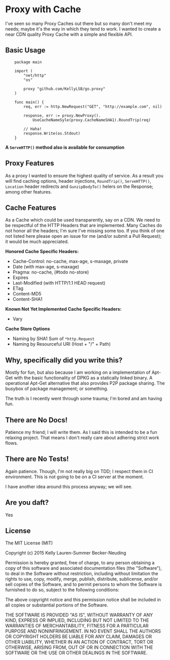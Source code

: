 # Proxy with Cache

I've seen so many Proxy Caches out there but so many don't meet my needs; maybe it's the way in which they tend to work. I wanted to create a near CDN quality Proxy Cache with a simple and flexible API.

## Basic Usage

		package main

		import (
			"net/http"
			"os"

			proxy "github.com/KellyLSB/go.proxy"
		)

		func main() {
			req, err := http.NewRequest("GET", "http://example.com", nil)

			response, err := proxy.NewProxy().
				UseCacheNameSyle(proxy.CacheNameSHA1).RoundTrip(req)

			// Haha!
			response.Write(os.Stdout)
		}

**A `ServeHTTP()` method also is available for consumption**

## Proxy Features

As a proxy I wanted to ensure the highest quality of service. As a result you will find caching options, header injections, `RoundTrip()`, `ServeHTTP()`, `Location` header redirects and `GunzipBodyTo()` helers on the Response; among other features.

## Cache Features

As a Cache which could be used transparently, say on a CDN. We need to be respectful of the HTTP Headers that are implemented. Many Caches do not honor all the headers; I'm sure I've missing some too. If you think of one not listed here please open an issue for me (and/or submit a Pull Request); it would be much appreciated.

**Honored Cache Specific Headers:**
- Cache-Control: no-cache, max-age, s-maxage, private
- Date (with max-age, s-maxage)
- Pragma: no-cache, (#todo no-store)
- Expires
- Last-Modified (with HTTP/1.1 HEAD request)
- ETag
- Content-MD5
- Content-SHA1

**Known Not Yet Implemented Cache Specific Headers:**
- Vary

**Cache Store Options**
- Naming by SHA1 Sum of `*http.Request`
- Naming by Resourceful URI (Host + "/" + Path)

## Why, specifically did you write this?

Mostly for fun, but also because I am working on a implementation of Apt-Get with the basic functionality of DPKG as a statically linked binary. A operational Apt-Get alternative that also provides P2P package sharing. The busybox of package management; or something.

The truth is I recently went through some trauma; I'm bored and am having fun.

## There are No Docs!

Patience my friend; I will write them. As I said this is intended to be a fun relaxing project. That means I don't really care about adhering strict work flows.

## There are No Tests!

Again patience. Though, I'm not really big on TDD; I respect them in CI environment. This is not going to be on a CI server at the moment.

I have another idea around this process anyway; we will see.

## Are you daft?

Yes

## License

The MIT License (MIT)

Copyright (c) 2015 Kelly Lauren-Summer Becker-Neuding

Permission is hereby granted, free of charge, to any person obtaining a copy
of this software and associated documentation files (the "Software"), to deal
in the Software without restriction, including without limitation the rights
to use, copy, modify, merge, publish, distribute, sublicense, and/or sell
copies of the Software, and to permit persons to whom the Software is
furnished to do so, subject to the following conditions:

The above copyright notice and this permission notice shall be included in
all copies or substantial portions of the Software.

THE SOFTWARE IS PROVIDED "AS IS", WITHOUT WARRANTY OF ANY KIND, EXPRESS OR
IMPLIED, INCLUDING BUT NOT LIMITED TO THE WARRANTIES OF MERCHANTABILITY,
FITNESS FOR A PARTICULAR PURPOSE AND NONINFRINGEMENT. IN NO EVENT SHALL THE
AUTHORS OR COPYRIGHT HOLDERS BE LIABLE FOR ANY CLAIM, DAMAGES OR OTHER
LIABILITY, WHETHER IN AN ACTION OF CONTRACT, TORT OR OTHERWISE, ARISING FROM,
OUT OF OR IN CONNECTION WITH THE SOFTWARE OR THE USE OR OTHER DEALINGS IN
THE SOFTWARE.
